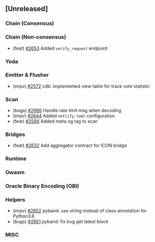 <!--
(feat): New feature
(impv): Improvement / Enhancement
(docs): Documentation
(bugs): Bug fixes
(chore): Chore/cleanup work
-->

## [Unreleased]

### Chain (Consensus)

### Chain (Non-consensus)

- (feat) [\#2653](https://github.com/bandprotocol/bandchain/pull/2653) Added `verify_request` endpoint

### Yoda

### Emitter & Flusher

- (impv) [\#2572](https://github.com/bandprotocol/bandchain/pull/2572) cdb: Implemented view table for track vote statistic

### Scan

- (bugs) [\#2666](https://github.com/bandprotocol/bandchain/pull/2666) Handle rate limit msg when decoding
- (impv) [\#2644](https://github.com/bandprotocol/bandchain/pull/2644) Added `netlify.toml` configuration
- (feat) [\#2594](https://github.com/bandprotocol/bandchain/pull/2594) Added meta og tag to scan

### Bridges

- (feat) [\#2632](https://github.com/bandprotocol/bandchain/pull/2632) Add aggregator contract for ICON bridge

### Runtime

### Owasm

### Oracle Binary Encoding (OBI)

### Helpers

- (impv) [\#2652](https://github.com/bandprotocol/bandchain/pull/2652) pyband: use string instead of class annotation for Python3.6
- (bugs) [\#2651](https://github.com/bandprotocol/bandchain/pull/2651) pyband: fix bug get latest block

### MISC
